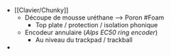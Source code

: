 - [[Clavier/Chunky]]
	- Découpe de mousse uréthane --> Poron #Foam
		- Top plate / protection / isolation phonique
	- Encodeur annulaire (*Alps EC50 ring encoder*)
		- Au niveau du trackpad / trackball
-